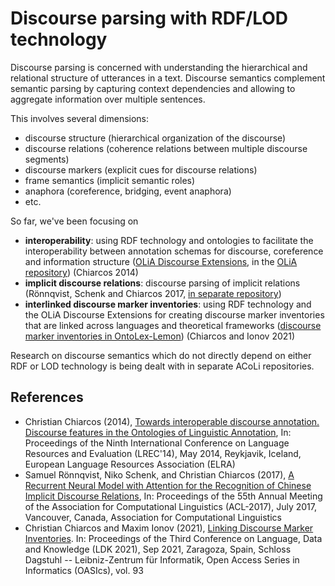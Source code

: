 # Discourse parsing with RDF/LOD technology

Discourse parsing is concerned with understanding the hierarchical and relational structure of utterances in a text. Discourse semantics complement semantic parsing by capturing context dependencies and allowing to aggregate information over multiple sentences.

This involves several dimensions:

* discourse structure (hierarchical organization of the discourse)
* discourse relations (coherence relations between multiple discourse segments)
* discourse markers (explicit cues for discourse relations)
* frame semantics (implicit semantic roles)
* anaphora (coreference, bridging, event anaphora)
* etc.

So far, we've been focusing on

- **interoperability**: using RDF technology and ontologies to facilitate the interoperability between annotation schemas for discourse, coreference and information structure ([OLiA Discourse Extensions](http://www.acoli.informatik.uni-frankfurt.de/resources/discourse/), in the [OLiA repository](https://github.com/acoli-repo/olia/tree/master/owl/experimental/discourse)) (Chiarcos 2014)
- **implicit discourse relations**: discourse parsing of implicit relations (Rönnqvist, Schenk and Chiarcos 2017, [in separate repository](https://github.com/acoli-repo/shallow-discourse-parser))
- **interlinked discourse marker inventories**: using RDF technology and the OLiA Discourse Extensions for creating discourse marker inventories that are linked across languages and theoretical frameworks ([discourse marker inventories in OntoLex-Lemon](tree/master/discourse-markers/linked)) (Chiarcos and Ionov 2021)

Research on discourse semantics which do not directly depend on either RDF or LOD technology is being dealt with in separate ACoLi repositories.

## References

- Christian Chiarcos (2014), [Towards interoperable discourse annotation. Discourse features in the Ontologies of Linguistic Annotation](https://aclanthology.org/L14-1685/), In: Proceedings of the Ninth International Conference on Language Resources and Evaluation (LREC'14), May 2014, Reykjavik, Iceland, European Language Resources Association (ELRA)
- Samuel Rönnqvist, Niko Schenk, and Christian Chiarcos (2017), [A Recurrent Neural Model with Attention for the Recognition of Chinese Implicit Discourse Relations](https://aclanthology.org/P17-2040/), In: Proceedings of the 55th Annual Meeting of the Association for Computational Linguistics (ACL-2017), July 2017, Vancouver, Canada, Association for Computational Linguistics
- Christian Chiarcos and Maxim Ionov (2021), [Linking Discourse Marker Inventories](https://drops.dagstuhl.de/opus/volltexte/2021/14576/). In: Proceedings of the Third Conference on Language, Data and Knowledge (LDK 2021), Sep 2021, Zaragoza, Spain, Schloss Dagstuhl -- Leibniz-Zentrum für Informatik, Open Access Series in Informatics (OASIcs), vol. 93
